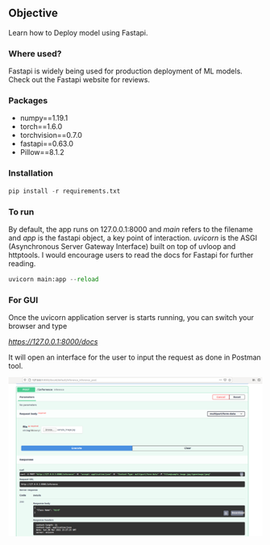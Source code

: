 ## **Objective**

Learn how to Deploy model using Fastapi.

### **Where used?**

Fastapi is widely being used for production deployment of ML models. Check out the Fastapi website for reviews.

### **Packages**

* numpy==1.19.1
* torch==1.6.0
* torchvision==0.7.0
* fastapi==0.63.0
* Pillow==8.1.2

### **Installation**
```python
pip install -r requirements.txt
```
### **To run**

By default, the app runs on 127.0.0.1:8000 and *main* refers to the filename and *app* is the fastapi object, a key point of interaction.
*uvicorn* is the ASGI (Asynchronous Server Gateway Interface) built on top of uvloop and httptools. I would encourage 
users to read the docs for Fastapi for further reading.

```python
uvicorn main:app --reload
```

### For GUI

Once the uvicorn application server is starts running, you can switch your browser and type

*https://127.0.0.1:8000/docs*

It will open an interface for the user to input the request as done in Postman tool.

![Fastapi Interface](fastapi_gui.png)
